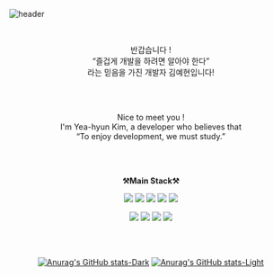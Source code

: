 ![header](https://capsule-render.vercel.app/api?type=waving&color=B8AC9A&height=300&section=header&desc=yeahyun%20Github%20Profile&descAlignY=75&descAlign=60&text=Welcome!&fontColor=ffffff&fontSize=70)

<br>

<p align="center">
    반갑습니다 !<br>
    “즐겁게 개발을 하려면 알아야 한다” <br>
    라는 믿음을 가진 개발자 김예현입니다! <br><br>
</p>

<br>

<p align="center">
  Nice to meet you ! <br>
  I'm Yea-hyun Kim, a developer who believes that <br>
  “To enjoy development, we must study.” <br><br>
</p>

<br>

<p align="center">
    <Strong>⚒️Main Stack⚒️</Strong><br>
</p>
<p align="center" display="inline-block">
  
<img src="https://img.shields.io/badge/HTML5-E34F26?style=for-the-badge&logo=html5&logoColor=white">
<img src="https://img.shields.io/badge/CSS3-1572B6?style=for-the-badge&logo=css3&logoColor=white">
<img src="https://img.shields.io/badge/JavaScript-F7DF1E?style=for-the-badge&logo=JavaScript&logoColor=white">
<img src="https://img.shields.io/badge/React-20232A?style=for-the-badge&logo=react&logoColor=61DAFB">
<img src="https://img.shields.io/badge/Swift-FA7343?style=for-the-badge&logo=swift&logoColor=white">

</p>
<p align="center" display="inline-block">
<img src="https://img.shields.io/badge/Ruby-CC342D?style=for-the-badge&logo=ruby&logoColor=white">
<img src="https://img.shields.io/badge/Java-ED8B00?style=for-the-badge&logo=openjdk&logoColor=white">
<img src="https://img.shields.io/badge/Spring-6DB33F?style=for-the-badge&logo=spring&logoColor=white">
<img src="https://img.shields.io/badge/MySQL-00000F?style=for-the-badge&logo=mysql&logoColor=white">
</p>

<br>
<br>

<div align="center">

[![Anurag's GitHub stats-Dark](https://github-readme-stats.vercel.app/api?username=YeahyunKim&show_icons=true&text_color=5C5C5C&title_color=705936&icon_color=B6AA97&theme=dark#gh-dark-mode-only)](https://github.com/YeahyunKim/github-readme-stats#gh-dark-mode-only)
[![Anurag's GitHub stats-Light](https://github-readme-stats.vercel.app/api?username=YeahyunKim&show_icons=true&text_color=5C5C5C&title_color=705936&icon_color=B6AA97&theme=default#gh-light-mode-only)](https://github.com/YeahyunKim/github-readme-stats#gh-light-mode-only)
</div>

<br>
